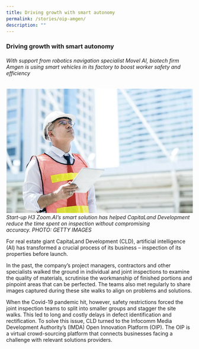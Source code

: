 ```yaml
---
title: Driving growth with smart autonomy
permalink: /stories/oip-amgen/
description: ""
---
```

### Driving growth with smart autonomy

###### With support from robotics navigation specialist Movel AI, biotech firm Amgen is using smart vehicles in its factory to boost worker safety and efficiency

![](/images/Success%20stories/image%201.png)
*Start-up H3 Zoom.AI’s smart solution has helped CapitaLand Development reduce the time spent on inspection without compromising accuracy. PHOTO: GETTY IMAGES*

For real estate giant CapitaLand Development (CLD), artificial intelligence (AI) has transformed a crucial process of its business – inspection of its properties before launch.

In the past, the company’s project managers, contractors and other specialists walked the ground in individual and joint inspections to examine the quality of materials, scrutinise the workmanship of finished portions and pinpoint areas that can be perfected. The teams also met regularly to share images captured during these site walks to align on problems and solutions.

When the Covid-19 pandemic hit, however, safety restrictions forced the joint inspection teams to split into smaller groups and stagger the site walks. This led to long and costly delays in defect identification and rectification. To solve this issue, CLD turned to the Infocomm Media Development Authority’s (IMDA) Open Innovation Platform (OIP). The OIP is a virtual crowd-sourcing platform that connects businesses facing a challenge with relevant solutions providers.
